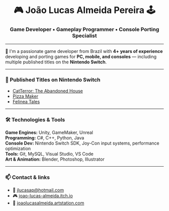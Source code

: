 <h1 align="center">🎮 João Lucas Almeida Pereira 🕹️</h1>
<h3 align="center">Game Developer • Gameplay Programmer • Console Porting Specialist</h3>

---

🧠 I'm a passionate game developer from Brazil with **4+ years of experience** developing and porting games for **PC, mobile, and consoles** — including multiple published titles on the **Nintendo Switch**.

---

### 🚀 Published Titles on Nintendo Switch
- [CatTerror: The Abandoned House](https://www.nintendo.com/us/store/products/catterror-the-abandoned-house-switch/)
- [Pizza Maker](https://www.nintendo.com/us/store/products/pizza-maker-switch/)
- [Felinea Tales](https://www.nintendo.com/us/store/products/felinea-tales-switch/)

---

### 🛠️ Technologies & Tools
**Game Engines:** Unity, GameMaker, Unreal  
**Programming:** C#, C++, Python, Java  
**Console Dev:** Nintendo Switch SDK, Joy-Con input systems, performance optimization  
**Tools:** Git, MySQL, Visual Studio, VS Code  
**Art & Animation:** Blender, Photoshop, Illustrator  

---

### 📫 Contact & links
- 📧 jlucasap@hotmail.com  
- 🎮 [joao-lucas-almeida.itch.io](https://joao-lucas-almeida.itch.io)  
- 🎨 [joaolucasalmeida.artstation.com](https://joaolucasalmeida.artstation.com)  

